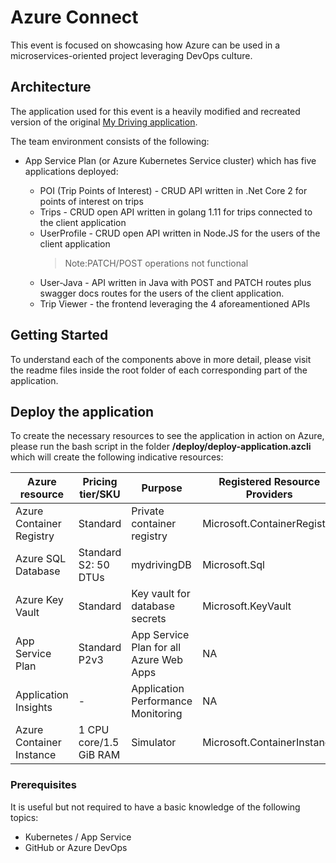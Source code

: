 # Azure Connect

This event is focused on showcasing how Azure can be used in a microservices-oriented project leveraging DevOps culture.

## Architecture

The application used for this event is a heavily modified and recreated version of the original [My Driving application](https://github.com/Azure-Samples/MyDriving).

The team environment consists of the following:

* App Service Plan (or Azure Kubernetes Service cluster) which has five applications deployed:

  * POI (Trip Points of Interest) - CRUD API written in .Net Core 2 for points of interest on trips
  * Trips - CRUD open API written in golang 1.11 for trips connected to the client application
  * UserProfile - CRUD open API written in Node.JS for the users of the client application
    > Note:PATCH/POST operations not functional
  * User-Java - API written in Java with POST and PATCH routes plus swagger docs routes for the users of the client application.
  * Trip Viewer - the frontend leveraging the 4 aforeamentioned APIs

## Getting Started

To understand each of the components above in more detail, please visit the readme files inside the root folder of each corresponding part of the application.

## Deploy the application

To create the necessary resources to see the application in action on Azure, please run the bash script in the folder **/deploy/deploy-application.azcli** which will create the following indicative resources:


| Azure resource           | Pricing tier/SKU       | Purpose                                 | Registered Resource Providers |
| ------------------------ | ---------------------- | --------------------------------------- | ----------------------------- |
| Azure Container Registry | Standard               | Private container registry              | Microsoft.ContainerRegistry   |
| Azure SQL Database       | Standard S2: 50 DTUs  | mydrivingDB                             | Microsoft.Sql                 |
| Azure Key Vault          | Standard               | Key vault for database secrets          | Microsoft.KeyVault            |
| App Service Plan         | Standard P2v3          | App Service Plan for all Azure Web Apps | NA                            |
| Application Insights         | -          | Application Performance Monitoring | NA                            |
| Azure Container Instance | 1 CPU core/1.5 GiB RAM | Simulator                               | Microsoft.ContainerInstance   |

### Prerequisites

It is useful but not required to have a basic knowledge of the following topics:

* Kubernetes / App Service
* GitHub or Azure DevOps
